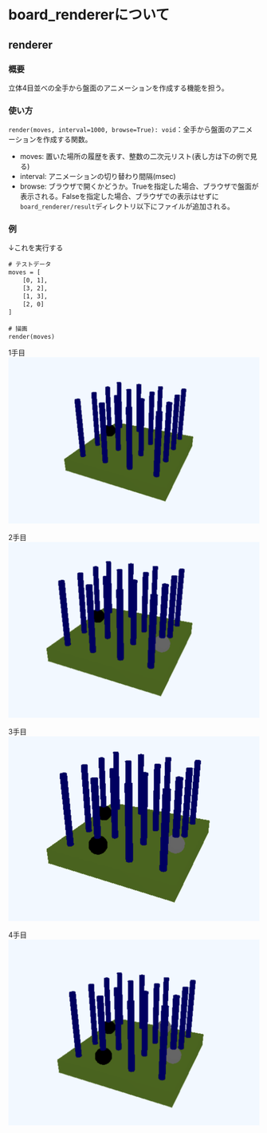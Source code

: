# board_rendererについて
## renderer
### 概要
立体4目並べの全手から盤面のアニメーションを作成する機能を担う。
### 使い方
`render(moves, interval=1000, browse=True): void`：全手から盤面のアニメーションを作成する関数。
- moves: 置いた場所の履歴を表す、整数の二次元リスト(表し方は下の例で見る)
- interval: アニメーションの切り替わり間隔(msec)
- browse: ブラウザで開くかどうか。Trueを指定した場合、ブラウザで盤面が表示される。Falseを指定した場合、ブラウザでの表示はせずに`board_renderer/result`ディレクトリ以下にファイルが追加される。
### 例
↓これを実行する
```
# テストデータ
moves = [
    [0, 1],
    [3, 2],
    [1, 3],
    [2, 0]
]

# 描画
render(moves)
```

1手目<br/>
![1手目の画像](pic/image.png)

2手目<br/>
![2手目の画像](pic/image-1.png)

3手目<br/>
![3手目の画像](pic/image-2.png)

4手目<br/>
![4手目の画像](pic/image-3.png)

